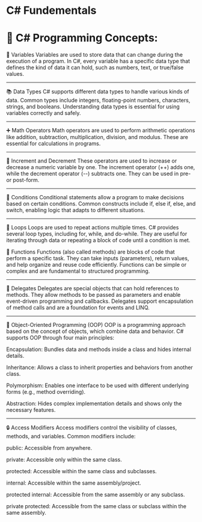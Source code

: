 # C# Fundementals

📘 C# Programming Concepts:
================================

🔢 Variables
Variables are used to store data that can change during the execution of a program. In C#, every variable has a specific data type that defines the kind of data it can hold, such as numbers, text, or true/false values.

---------------------------------------
📚 Data Types
C# supports different data types to handle various kinds of data. Common types include integers, floating-point numbers, characters, strings, and booleans. Understanding data types is essential for using variables correctly and safely.

---------------------------------------

➕ Math Operators
Math operators are used to perform arithmetic operations like addition, subtraction, multiplication, division, and modulus. These are essential for calculations in programs.

--------------------------------------------
🔁 Increment and Decrement
These operators are used to increase or decrease a numeric variable by one. The increment operator (++) adds one, while the decrement operator (--) subtracts one. They can be used in pre- or post-form.

-----------------------------------------------
🔀 Conditions
Conditional statements allow a program to make decisions based on certain conditions. Common constructs include if, else if, else, and switch, enabling logic that adapts to different situations.

--------------------------------------------
🔄 Loops
Loops are used to repeat actions multiple times. C# provides several loop types, including for, while, and do-while. They are useful for iterating through data or repeating a block of code until a condition is met.

🧮 Functions
Functions (also called methods) are blocks of code that perform a specific task. They can take inputs (parameters), return values, and help organize and reuse code efficiently. Functions can be simple or complex and are fundamental to structured programming.

-----------------------------------------------

🧵 Delegates
Delegates are special objects that can hold references to methods. They allow methods to be passed as parameters and enable event-driven programming and callbacks. Delegates support encapsulation of method calls and are a foundation for events and LINQ.

-------------------------------------------

🧱 Object-Oriented Programming (OOP)
OOP is a programming approach based on the concept of objects, which combine data and behavior. C# supports OOP through four main principles:

Encapsulation: Bundles data and methods inside a class and hides internal details.

Inheritance: Allows a class to inherit properties and behaviors from another class.

Polymorphism: Enables one interface to be used with different underlying forms (e.g., method overriding).

Abstraction: Hides complex implementation details and shows only the necessary features.

---------------------------------------------
🔒 Access Modifiers
Access modifiers control the visibility of classes, methods, and variables. Common modifiers include:

public: Accessible from anywhere.

private: Accessible only within the same class.

protected: Accessible within the same class and subclasses.

internal: Accessible within the same assembly/project.

protected internal: Accessible from the same assembly or any subclass.

private protected: Accessible from the same class or subclass within the same assembly.

